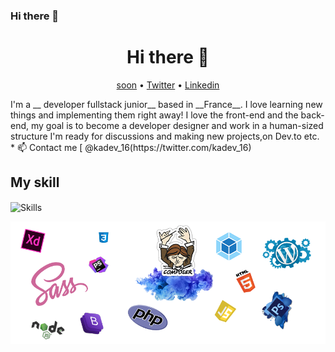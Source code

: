 ### Hi there 👋


<h1 align="center">Hi there 👋</h1>
<p align="center">
  <a href="https://www.fr/">soon</a> •
  <a href="https://twitter.com/ka_dev16">Twitter</a> •
  <a href="https://www.linkedin.com/in/karim-a-a23816176">Linkedin</a>
</p>
I'm a __ developer fullstack junior__  based in __France__. I love learning new things and implementing them right away! I love the front-end and the back-end, my goal is to become a developer designer and work in a human-sized structure I'm ready for discussions and making new projects,on Dev.to etc.
* 📫 Contact me [ @kadev_16(https://twitter.com/kadev_16)

## My skill


  <img align="center" alt="Skills" src="(https://github.com/kadev-oclock/kadev-oclock/blob/main/img/skills.png" />
</p>

![Cover](https://github.com/kadev-oclock/kadev-oclock/blob/main/img/skills.png)
